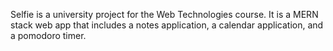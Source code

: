 Selfie is a university project for the Web Technologies course. It is a MERN stack web app that includes a notes application, a calendar application, and a pomodoro timer.
